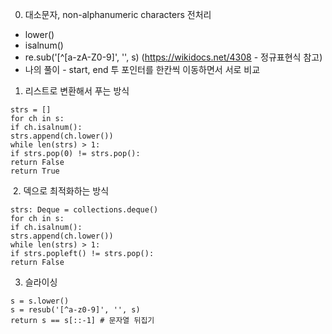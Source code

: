 0. 대소문자, non-alphanumeric characters 전처리
- lower()
- isalnum()
- re.sub('[^[a-zA-Z0-9]', '', s)
(https://wikidocs.net/4308 - 정규표현식 참고)
​
- 나의 풀이 - start, end 투 포인터를 한칸씩 이동하면서 서로 비교
​
1. 리스트로 변환해서 푸는 방식
```
strs = []
for ch in s:
if ch.isalnum():
strs.append(ch.lower())
while len(strs) > 1:
if strs.pop(0) != strs.pop():
return False
return True
```
​
2. 덱으로 최적화하는 방식
```
strs: Deque = collections.deque()
for ch in s:
if ch.isalnum():
strs.append(ch.lower())
while len(strs) > 1:
if strs.popleft() != strs.pop():
return False
```
3. 슬라이싱
```
s = s.lower()
s = resub('[^a-z0-9]', '', s)
return s == s[::-1] # 문자열 뒤집기
```
​